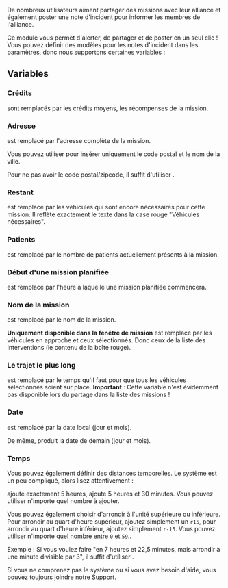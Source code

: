 De nombreux utilisateurs aiment partager des missions avec leur alliance et également poster une note d'incident pour informer les membres de l'alliance.

Ce module vous permet d'alerter, de partager et de poster en un seul clic ! Vous pouvez définir des modèles pour les notes d'incident dans les paramètres, donc nous supportons certaines variables :

## Variables

### Crédits

<code v-html="'{{credits}}'"></code> sont remplacés par les crédits moyens, les récompenses de la mission.

### Adresse

<code v-html="'{{address}}'"></code> est remplacé par l'adresse complète de la mission.

Vous pouvez utiliser <code v-html="'{{city}}'"></code> pour insérer uniquement le code postal et le nom de la ville.

Pour ne pas avoir le code postal/zipcode, il suffit d'utiliser <code v-html="'{{cityWithoutZip}}'"></code>.

### Restant

<code v-html="'{{remaining}}'"></code> est remplacé par les véhicules qui sont encore nécessaires pour cette mission. Il reflète exactement le texte dans la case rouge "Véhicules nécessaires".

### Patients

<code v-html="'{{patients}}'"></code> est remplacé par le nombre de patients actuellement présents à la mission.

### Début d'une mission planifiée

<code v-html="'{{beginAt}}'"></code> est remplacé par l'heure à laquelle une mission planifiée commencera.

### Nom de la mission

<code v-html="'{{name}}'"></code> est remplacé par le nom de la mission.

**Uniquement disponible dans la fenêtre de mission** <code v-html="'{{remainingSpecial}}'"></code> est remplacé par les véhicules en approche et ceux sélectionnés. Donc ceux de la liste des Interventions (le contenu de la boîte rouge).

### Le trajet le plus long

<code v-html="'{{longestDrive}}'"></code> est remplacé par le temps qu'il faut pour que tous les véhicules sélectionnés soient sur place. **Important** : Cette variable n'est évidemment pas disponible lors du partage dans la liste des missions !

### Date

<code v-html="'{{today}}'"></code> est remplacé par la date local (jour et mois).

De même, <code v-html="'{{tomorrow}}'"></code> produit la date de demain (jour et mois).

### Temps

Vous pouvez également définir des distances temporelles. Le système est un peu compliqué, alors lisez attentivement :

<code v-html="'{{now+5}}'"></code> ajoute exactement 5 heures, <code v-html="'{{now+5.5}}'"></code> ajoute 5 heures et 30 minutes. Vous pouvez utiliser n'importe quel nombre à ajouter.

Vous pouvez également choisir d'arrondir à l'unité supérieure ou inférieure. Pour arrondir au quart d'heure supérieur, ajoutez simplement un `r15`, pour arrondir au quart d'heure inférieur, ajoutez simplement `r-15`. Vous pouvez utiliser n'importe quel nombre entre `0` et `59`..

Exemple : Si vous voulez faire "en 7 heures et 22,5 minutes, mais arrondir à une minute divisible par 3", il suffit d'utiliser <code v-html="'{{now+7.266r-3}}'"></code>.

Si vous ne comprenez pas le système ou si vous avez besoin d'aide, vous pouvez toujours joindre notre [Support](/support.md).
